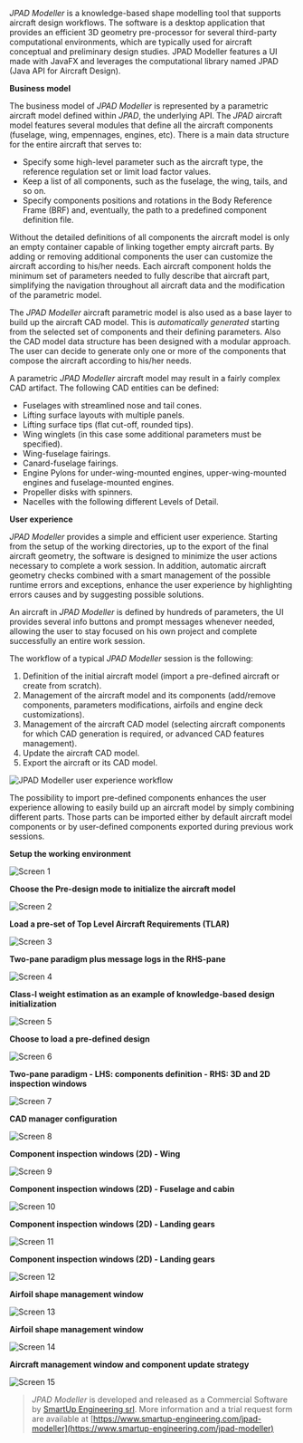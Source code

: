 _JPAD Modeller_ is a knowledge-based shape modelling tool that supports aircraft design workflows. The software is a desktop application that provides an efficient 3D geometry pre-processor for several third-party computational environments, which are typically used for aircraft conceptual and preliminary design studies. JPAD Modeller features a UI made with JavaFX and leverages the computational library named JPAD (Java API for Aircraft Design).

**Business model**

The business model of _JPAD Modeller_ is represented by a parametric aircraft model defined within _JPAD_, the underlying API. The _JPAD_ aircraft model features several modules that define all the aircraft components (fuselage, wing, empennages, engines, etc). There is a main data structure for the entire aircraft that serves to:
- Specify some high-level parameter such as the aircraft type, the reference regulation set or limit load factor values.
- Keep a list of all components, such as the fuselage, the wing, tails, and so on.
- Specify components positions and rotations in the Body Reference Frame (BRF) and, eventually, the path to a predefined component definition file. 

Without the detailed definitions of all components the aircraft model is only an empty container capable of linking together empty aircraft parts. By adding or removing additional components the user can customize the aircraft according to his/her needs. Each aircraft component holds the minimum set of parameters needed to fully describe that aircraft part, simplifying the navigation throughout all aircraft data and the modification of the parametric model. 

The _JPAD Modeller_ aircraft parametric model is also used as a base layer to build up the aircraft CAD model. This is _automatically generated_ starting from the selected set of components and their defining parameters. 
Also the CAD model data structure has been designed with a modular approach. The user can decide to generate only one or more of the components that compose the aircraft according to his/her needs.

A parametric _JPAD Modeller_ aircraft model may result in a fairly complex CAD artifact. The following CAD entities can be defined: 
- Fuselages with streamlined nose and tail cones.
- Lifting surface layouts with multiple panels.
- Lifting surface tips (flat cut-off, rounded tips).
- Wing winglets (in this case some additional parameters must be specified).
- Wing-fuselage fairings.
- Canard-fuselage fairings.
- Engine Pylons for under-wing-mounted engines, upper-wing-mounted engines and fuselage-mounted engines.
- Propeller disks with spinners.
- Nacelles with the following different Levels of Detail.

**User experience**

_JPAD Modeller_ provides a simple and efficient user experience. Starting from the setup of the working directories, up to the export of the final aircraft geometry, the software is designed to minimize the user actions necessary to complete a work session. In addition, automatic aircraft geometry checks combined with a smart management of the possible runtime errors and exceptions, enhance the user experience by highlighting errors causes and by suggesting possible solutions. 

An aircraft in _JPAD Modeller_ is defined by hundreds of parameters, the UI provides several info buttons and prompt messages whenever needed, allowing the user to stay focused on his own project and complete successfully an entire work session. 

The workflow of a typical _JPAD Modeller_ session is the following:
1. Definition of the initial aircraft model (import a pre-defined aircraft or create from scratch).
2. Management of the aircraft model and its components (add/remove components, parameters modifications, airfoils and engine deck customizations). 
3. Management of the aircraft CAD model (selecting aircraft components for which CAD generation is required, or advanced CAD features management). 
4. Update the aircraft CAD model. 
5. Export the aircraft or its CAD model.

![JPAD Modeller user experience workflow](screen0.png)

The possibility to import pre-defined components enhances the user experience allowing to easily build up an aircraft model by simply combining different parts. Those parts can be imported either by default aircraft model components or by user-defined components exported during previous work sessions. 

**Setup the working environment**

![Screen 1](screen1.png)

**Choose the Pre-design mode to initialize the aircraft model**

![Screen 2](screen2.png)

**Load a pre-set of Top Level Aircraft Requirements (TLAR)**

![Screen 3](screen3.png)

**Two-pane paradigm plus message logs in the RHS-pane**

![Screen 4](screen4.png)

**Class-I weight estimation as an example of knowledge-based design initialization**

![Screen 5](screen5.png)

**Choose to load a pre-defined design**

![Screen 6](screen6.png)

**Two-pane paradigm - LHS: components definition - RHS: 3D and 2D inspection windows**

![Screen 7](screen7.png)

**CAD manager configuration**

![Screen 8](screen8.png)

**Component inspection windows (2D) - Wing**

![Screen 9](screen9.png)

**Component inspection windows (2D) - Fuselage and cabin**

![Screen 10](screen10.png)

**Component inspection windows (2D) - Landing gears**

![Screen 11](screen11.png)

**Component inspection windows (2D) - Landing gears**

![Screen 12](screen12.png)

**Airfoil shape management window**

![Screen 13](screen13.png)

**Airfoil shape management window**

![Screen 14](screen14.png)

**Aircraft management window and component update strategy**

![Screen 15](screen15.png)

> _JPAD Modeller_ is developed and released as a Commercial Software by [SmartUp Engineering srl](https://www.smartup-engineering.com). More information and a trial request form are available at [https://www.smartup-engineering.com/jpad-modeller](https://www.smartup-engineering.com/jpad-modeller)



